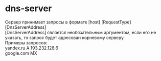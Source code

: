 # dns-server

Сервер принимает запросы в формате [host] [RequestType] [DnsServerAddress]  
[DnsServerAddress] является необязательным аргументом, если его не указать, то запрос будет адресован корневому серверу   
Примеры запросов:   
  yandex.ru A 193.232.128.6   
  google.com MX
